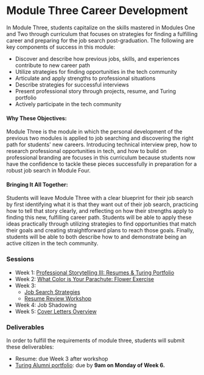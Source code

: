 # Module Three Career Development

In Module Three, students capitalize on the skills mastered in Modules One and Two through curriculum that focuses on strategies for finding a fulfilling career and preparing for the job search post-graduation. The following are key components of success in this module:

* Discover and describe how previous jobs, skills, and experiences contribute to new career path
* Utilize strategies for finding opportunities in the tech community
* Articulate and apply strengths to professional situations
* Describe strategies for successful interviews
* Present professional story through projects, resume, and Turing portfolio
* Actively participate in the tech community

#### Why These Objectives:
Module Three is the module in which the personal development of the previous two modules is applied to job searching and discovering the right path for students' new careers. Introducing technical interview prep, how to research professional opportunities in tech, and how to build on professional branding are focuses in this curriculum because students now have the confidence to tackle these pieces successfully in preparation for a robust job search in Module Four.

#### Bringing It All Together:
Students will leave Module Three with a clear blueprint for their job search by first identifying what it is that they want out of their job search, practicing how to tell that story clearly, and reflecting on how their strengths apply to finding this new, fulfilling career path. Students will be able to apply these ideas practically through utilizing strategies to find opportunities that match their goals and creating straightforward plans to reach those goals. Finally, students will be able to both describe how to and demonstrate being an active citizen in the tech community.

### Sessions

* Week 1: [Professional Storytelling III: Resumes & Turing Portfolio](https://github.com/turingschool/career-development-curriculum/blob/master/module_three/professional_storytelling_iii.md)
* Week 2: [What Color is Your Parachute: Flower Exercise](https://github.com/turingschool/career-development-curriculum/blob/master/module_three/flower_exercise.md)
* Week 3:
   * [Job Search Strategies](https://github.com/turingschool/career-development-curriculum/blob/master/module_three/job_search_strategies.md)
    * [Resume Review Workshop](https://github.com/turingschool/career-development-curriculum/blob/master/module_three/m3_resume_review.md)
* Week 4: Job Shadowing
* Week 5: [Cover Letters Overview](https://github.com/turingschool/career-development-curriculum/blob/master/module_three/cover_letters_overview.md)

### Deliverables
In order to fulfill the requirements of module three, students will submit these deliverables:
* Resume: due Week 3 after workshop
* [Turing Alumni portfolio](https://alumni.turing.io): due by **9am on Monday of Week 6.**
